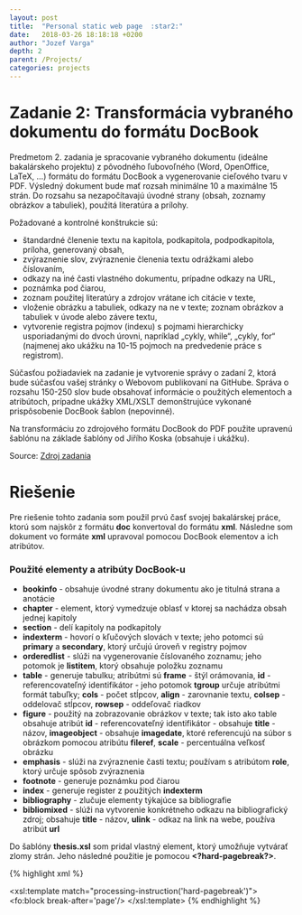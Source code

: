```yaml
---
layout: post
title:  "Personal static web page  :star2:"
date:   2018-03-26 18:18:18 +0200
author: "Jozef Varga"
depth: 2
parent: /Projects/
categories: projects
---
```


# Zadanie 2: Transformácia vybraného dokumentu do formátu DocBook

Predmetom 2. zadania je spracovanie vybraného dokumentu (ideálne bakalárskeho projektu) z pôvodného ľubovoľného (Word, OpenOffice, LaTeX, …) formátu do formátu DocBook a vygenerovanie cieľového tvaru v PDF. Výsledný dokument bude mať rozsah minimálne 10 a maximálne 15 strán. Do rozsahu sa nezapočítavajú úvodné strany (obsah, zoznamy obrázkov a tabuliek), použitá literatúra a prílohy.

Požadované a kontrolné konštrukcie sú:

* štandardné členenie textu na kapitola, podkapitola, podpodkapitola, príloha, generovaný obsah,
* zvýraznenie slov, zvýraznenie členenia textu odrážkami alebo číslovaním,
* odkazy na iné časti vlastného dokumentu, prípadne odkazy na URL,
* poznámka pod čiarou,
* zoznam použitej literatúry a zdrojov vrátane ich citácie v texte,
* vloženie obrázku a tabuliek, odkazy na ne v texte; zoznam obrázkov a tabuliek v úvode alebo závere textu,
* vytvorenie registra pojmov (indexu) s pojmami hierarchicky usporiadanými do dvoch úrovni, napríklad „cykly, while“, „cykly, for“ (najmenej ako ukážku na 10-15 pojmoch na predvedenie práce s registrom).

Súčasťou požiadaviek na zadanie je vytvorenie správy o zadaní 2, ktorá bude súčasťou vašej stránky o Webovom publikovaní na GitHube. Správa o rozsahu 150-250 slov bude obsahovať informácie o použitých elementoch a atribútoch, prípadne ukážky XML/XSLT demonštrujúce vykonané prispôsobenie DocBook šablon (nepovinné).

Na transformáciu zo zdrojového formátu DocBook do PDF použite upravenú šablónu na základe šablóny od Jiřího Koska (obsahuje i ukážku).
	
Source: [Zdroj zadania](https://wiki.fiit.stuba.sk/study/bc/info/wp/2017-18/zadanie1/)
	
# Riešenie

Pre riešenie tohto zadania som použil prvú časť svojej bakalárskej práce, ktorú som najskôr z formátu **doc** konvertoval do formátu **xml**. 
Následne som dokument vo formáte **xml** upravoval pomocou DocBook elementov a ich atribútov. 

### Použité elementy a atribúty DocBook-u 

* **bookinfo**  	- obsahuje úvodné strany dokumentu ako je titulná strana a anotácie
* **chapter**   	- element, ktorý vymedzuje oblasť v ktorej sa nachádza obsah jednej kapitoly
* **section**   	- delí kapitoly na podkapitoly
* **indexterm** 	- hovorí o kľučových slovách v texte; jeho potomci sú **primary** a **secondary**, ktorý určujú úroveň v registry pojmov
* **orderedlist** - slúži na vygenerovanie číslovaného zoznamu; jeho potomok je **listitem**, ktorý obsahuje položku zoznamu
* **table**		- generuje tabulku; atribútmi sú **frame** - štýl orámovania, **id** - referencovateľný identifikátor
				- jeho potomok **tgroup** určuje atribútmi formát tabuľky; **cols** - počet stĺpcov, **align** - zarovnanie textu, **colsep** - oddelovač stĺpcov, **rowsep** - oddeľovač riadkov
* **figure**		- použitý na zobrazovanie obrázkov v texte; tak isto ako table obsahuje atribút **id** - referencovateľný identifikátor
				- obsahuje **title** - názov, **imageobject** - obsahuje **imagedate**, ktoré referencujú na súbor s obrázkom pomocou atribútu **fileref**, **scale** - percentuálna veľkosť obrázku
* **emphasis**	- slúži na zvýraznenie časti textu; používam s atribútom **role**, ktorý určuje spôsob zvýraznenia
* **footnote**	- generuje poznámku pod čiarou
* **index**		- generuje register z použitých **indexterm**
* **bibliography**	- zlučuje elementy týkajúce sa bibliografie
* **bibliomixed**		- slúži na vytvorenie konkrétneho odkazu na bibliografický zdroj; obsahuje **title** - názov, **ulink** - odkaz na link na webe, používa atribút **url**
	
Do šablóny **thesis.xsl** som pridal vlastný element, ktorý umožňuje vytvárať zlomy strán. Jeho následné použitie je pomocou **&lt;?hard-pagebreak?&gt;**.

{% highlight xml %}
<!-- page breaks -->
<xsl:template match="processing-instruction('hard-pagebreak')">
	<fo:block break-after='page'/>
</xsl:template>
{% endhighlight %}
	




